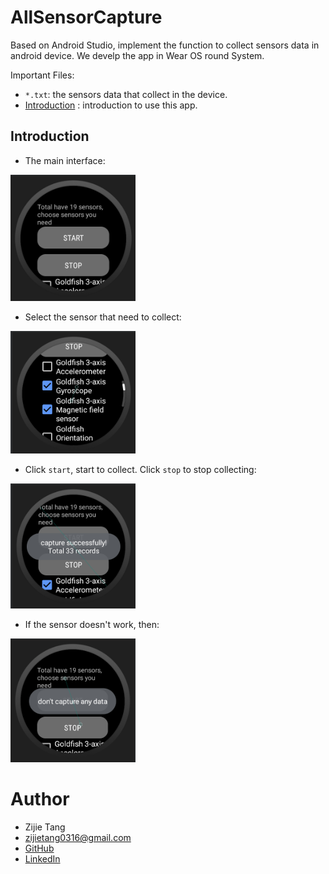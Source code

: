 # AllSensorCapture
 
Based on Android Studio, implement the function to collect sensors data in android device. We develp the app in Wear OS round System.

Important Files:
- `*.txt`: the sensors data that collect in the device.
- [Introduction](#Introduction) : introduction to use this app.

## Introduction
- The main interface:
<img src="image/app1.png" width="200">

- Select the sensor that need to collect:
<img src="image/app2.png" width="200">

- Click `start`, start to collect. Click `stop` to stop collecting:
<img src="image/app3.png" width="200">

- If the sensor doesn't work, then:
<img src="image/app4.png" width="200">

# Author

- Zijie Tang
- zijietang0316@gmail.com
- [GitHub](https://github.com/zijietang0316)
- [LinkedIn](https://www.linkedin.com/in/zijie-tang-4ba81b240/)
